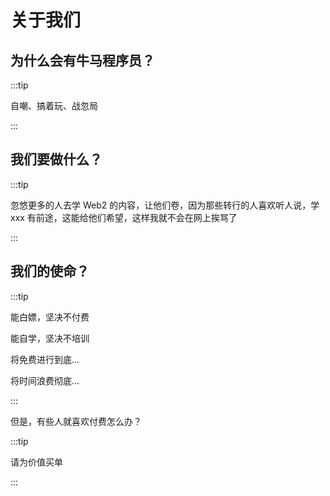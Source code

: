 # 关于我们

## 为什么会有牛马程序员？

:::tip

自嘲、搞着玩、战忽局

:::

## 我们要做什么？

:::tip

忽悠更多的人去学 Web2 的内容，让他们卷，因为那些转行的人喜欢听人说，学 xxx 有前途，这能给他们希望，这样我就不会在网上挨骂了

:::

## 我们的使命？

:::tip

能白嫖，坚决不付费

能自学，坚决不培训

将免费进行到底...

将时间浪费彻底...

:::

但是，有些人就喜欢付费怎么办？

:::tip

请为价值买单

:::
